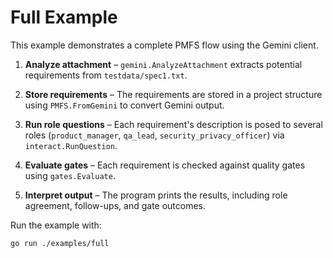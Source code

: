# Full Example

This example demonstrates a complete PMFS flow using the Gemini client.

1. **Analyze attachment** – `gemini.AnalyzeAttachment` extracts potential requirements from `testdata/spec1.txt`.
2. **Store requirements** – The requirements are stored in a project structure using `PMFS.FromGemini` to convert Gemini output.
3. **Run role questions** – Each requirement's description is posed to several roles (`product_manager`, `qa_lead`, `security_privacy_officer`) via `interact.RunQuestion`.
4. **Evaluate gates** – Each requirement is checked against quality gates using `gates.Evaluate`.

5. **Interpret output** – The program prints the results, including role agreement, follow-ups, and gate outcomes.

Run the example with:

```bash
go run ./examples/full
```


